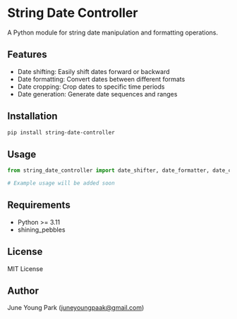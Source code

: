 # String Date Controller

A Python module for string date manipulation and formatting operations.

## Features

- Date shifting: Easily shift dates forward or backward
- Date formatting: Convert dates between different formats
- Date cropping: Crop dates to specific time periods
- Date generation: Generate date sequences and ranges

## Installation

```bash
pip install string-date-controller
```

## Usage

```python
from string_date_controller import date_shifter, date_formatter, date_cropper

# Example usage will be added soon
```

## Requirements

- Python >= 3.11
- shining_pebbles

## License

MIT License

## Author

June Young Park (juneyoungpaak@gmail.com)
